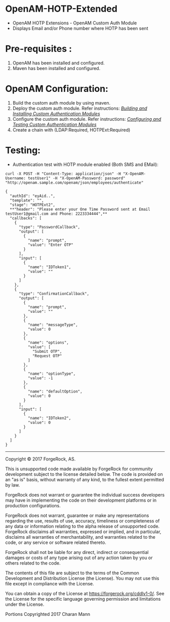 # OpenAM-HOTP-Extended

* OpenAM HOTP Extensions - OpenAM Custom Auth Module <br />
* Displays Email and/or Phone number where HOTP has been sent 
    
Pre-requisites :
================
1. OpenAM has been installed and configured.
2. Maven has been installed and configured.

OpenAM Configuration:
=====================
1. Build the custom auth module by using maven. 
2. Deploy the custom auth module. Refer instructions: *[Building and Installing Custom Authentication Modules](https://backstage.forgerock.com/docs/openam/13.5/dev-guide#build-config-sample-auth-module)*
3. Configure the custom auth module. Refer instructions: *[Configuring and Testing Custom Authentication Modules](https://backstage.forgerock.com/docs/openam/13.5/dev-guide#configuring-testing-sample-auth-module)*
4. Create a chain with (LDAP:Required, HOTPExt:Required)
  
Testing:
======== 
* Authentication test with HOTP module enabled (Both SMS and EMail):
```
curl -X POST -H "Content-Type: application/json" -H "X-OpenAM-Username: testUser1" -H "X-OpenAM-Password: password" "http://openam.sample.com/openam/json/employees/authenticate"

{
  "authId": "eyAid..",
  "template": "",
  "stage": "HOTPExt2",
  **"header": "Please enter your One Time Password sent at Email testUser1@gmail.com and Phone: 2223334444",**
  "callbacks": [
    {
      "type": "PasswordCallback",
      "output": [
        {
          "name": "prompt",
          "value": "Enter OTP"
        }
      ],
      "input": [
        {
          "name": "IDToken1",
          "value": ""
        }
      ]
    },
    {
      "type": "ConfirmationCallback",
      "output": [
        {
          "name": "prompt",
          "value": ""
        },
        {
          "name": "messageType",
          "value": 0
        },
        {
          "name": "options",
          "value": [
            "Submit OTP",
            "Request OTP"
          ]
        },
        {
          "name": "optionType",
          "value": -1
        },
        {
          "name": "defaultOption",
          "value": 0
        }
      ],
      "input": [
        {
          "name": "IDToken2",
          "value": 0
        }
      ]
    }
  ]
}
```



* * *

Copyright © 2017 ForgeRock, AS.

This is unsupported code made available by ForgeRock for community development subject to the license detailed below. The code is provided on an "as is" basis, without warranty of any kind, to the fullest extent permitted by law. 

ForgeRock does not warrant or guarantee the individual success developers may have in implementing the code on their development platforms or in production configurations.

ForgeRock does not warrant, guarantee or make any representations regarding the use, results of use, accuracy, timeliness or completeness of any data or information relating to the alpha release of unsupported code. ForgeRock disclaims all warranties, expressed or implied, and in particular, disclaims all warranties of merchantability, and warranties related to the code, or any service or software related thereto.

ForgeRock shall not be liable for any direct, indirect or consequential damages or costs of any type arising out of any action taken by you or others related to the code.

The contents of this file are subject to the terms of the Common Development and Distribution License (the License). You may not use this file except in compliance with the License.

You can obtain a copy of the License at https://forgerock.org/cddlv1-0/. See the License for the specific language governing permission and limitations under the License.

Portions Copyrighted 2017 Charan Mann
